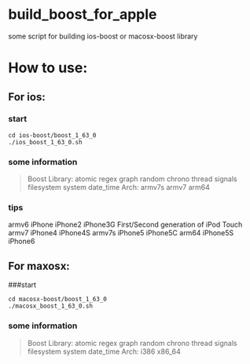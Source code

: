 # build_boost_for_apple
some script for building ios-boost or macosx-boost library

# How to use:

## For ios:
### start
```
cd ios-boost/boost_1_63_0
./ios_boost_1_63_0.sh
```
### some information
>  Boost Library: atomic regex graph random chrono thread signals filesystem system date_time
>  Arch: armv7s armv7 arm64

### tips
>
 armv6
     iPhone
     iPhone2
     iPhone3G
     First/Second generation of iPod Touch
 armv7
     iPhone4
     iPhone4S
 armv7s
     iPhone5
     iPhone5C
 arm64
     iPhone5S
     iPhone6


## For maxosx:

###start
```
cd macosx-boost/boost_1_63_0
./macosx_boost_1_63_0.sh
```
### some information
>  Boost Library: atomic regex graph random chrono thread signals filesystem system date_time
>  Arch: i386 x86_64
